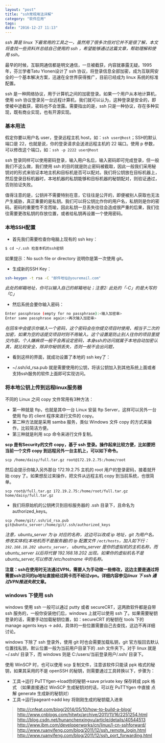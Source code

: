 ```yaml
---
layout: "post"
title: "ssh常规用法详解"
category: "软件应用"
tags: 
date: "2016-12-27 11:13"
---
```


*ssh 算是 linux 下最常用的工具之一，虽然用了很多次但对它并不是很了解，本文将查找一些资料并总结自己使用的 ssh ，希望能够通过这篇文章，帮助理解和使用 ssh。*

最早的时候，互联网通信都是明文通信，一旦被截获，内容就暴露无疑。1995 年，芬兰学者Tatu Ylonen设计了 ssh 协议，将登录信息全部加密，成为互联网安全的一个基本解决方案，迅速在全世界获得推广，目前已经成为 linux 系统的标准配置。

ssh 是一种网络协议，用于计算机之间的加密登录。如果一个用户从本地计算机，使用 ssh 协议登录另一台远程计算机，我们就可以认为，这种登录是安全的，即使被中途截获，密码也不会泄露。需要指出的是，ssh 只是一种协议，存在多种实现，既有商业实现，也有开源实现。


<!-- more -->

### 基本用法

假定你要以用户名 user，登录远程主机 host，如：`ssh user@host`；SSH的默认端口是 22，也就是说，你的登录请求会送进远程主机的 22 端口。使用 p 参数，可以修改这个端口，如：`ssh -p 2222 user@host`

ssh 登录同样可以使用密码登录，输入用户名后，输入密码即可完成登录，但一般我们不这么做，我们使用 ssh 的目的就是防止密码被截取，因此一般我们采用秘钥对的形式来验证本地主机和目标机是否可以配对。我们将公钥放在目标机器上，然后登录目标机器时，本地机器的私钥能够和目标机器的秘钥配对，则验证通过，否则验证失败。

值得注意的是，公钥并不需要特别在意，它往往是公开的，即便被别人获取也无法产生威胁，真正重要的是私钥。我们可以将公钥比作你的用户名，私钥则是你的密码。密码的重要性不言而喻，因此私钥一旦丢失往往会造成很严重的后果，我们往往需要更改私钥的存放位置，或者给私钥再设置一个使用密码。

### 本地SSH配置

- 首先我们需要检查你电脑上现有的 ssh key：

```sh
$ cd ~/.ssh 检查本机的ssh密钥
```

如果提示：No such file or directory 说明你是第一次使用 git。

- 生成新的SSH Key：

```sh
ssh-keygen -t rsa -C "邮件地址@youremail.com"
```
*此处的邮箱地址，你可以输入自己的邮箱地址；注意2: 此处的「-C」的是大写的「C」*

- 然后系统会要你输入密码：

```sh
Enter passphrase (empty for no passphrase):<输入加密串>
Enter same passphrase again:<再次输入加密串>
```
*在回车中会提示你输入一个密码，这个密码会在你提交项目时使用，相当于二次的加密，如果为空的话提交项目时则不用输入。这个设置是防止别人往你的项目里提交内容。个人嫌麻烦一般不会再设定密码，本身ssh的访问就属于本地自动加密认真，就比较安全，除非你秘钥丢失，否则一般不会出问题，*

- 看到这样的界面，就成功设置了本地的 ssh key了：

- ~/.ssh/id_rsa.pub 就是需要使用的公钥，将该公钥加入到其他系统上面或者支持ssh服务的软件上面即可实现访问。

### 将本地公钥上传到远程linux服务器

不同的 Linux 之间 copy 文件常用有3种方法：
- 第一种就是 ftp，也就是其中一台 Linux 安装 ftp Server，这样可以另外一台使用 ftp 的 client 程序来进行文件的 copy。
- 第二种方法就是采用 samba 服务，类似 Windows 文件 copy 的方式来操作，比较简洁方便。
- 第三种就是利用 scp 命令来进行文件复制。

**scp 是有Security的文件 copy，基于 ssh 登录。操作起来比较方便，比如要把当前一个文件 copy 到远程另外一台主机上，可以如下命令。**

```
scp /home/daisy/full.tar.gz root@172.19.2.75:/home/root
```

然后会提示你输入另外那台 172.19.2.75 主机的 root 用户的登录密码，接着就开始 copy 了。如果想反过来操作，把文件从远程主机 copy 到当前系统，也很简单。

```
scp root@/full.tar.gz 172.19.2.75:/home/root/full.tar.gz home/daisy/full.tar.gz
```

- 我们将原始机的公钥拷贝到目标服务器的 .ssh 目录下，且命名为 authorized_keys。

```
scp /home/git/.ssh/id_rsa.pub git@ubuntu_server:/home/git/.ssh/authorized_keys
```

*注意，ubuntu_server 为 ip 对应的名称，这边可以改成 ip 地址，git 为用户名。修改实体机(本地机而不是服务器)的 ip 配置文件 `/ect/hosts`，加入如下行：`192.168.18.202 ubuntu_server`， ubuntu_server 是你的虚拟机的主机名称，而 ubuntu_server 以后将代替 192.168.18.202 出现。如果你的虚拟机名不是 ubuntu_server,可以修改 /etc/hostname 中的名称。*

**注意：ssh在使用时无法通过VPN，需要人为手动做一些修改，这边主要是通过将需要ssh访问的ip地址直接经过网卡而不经过vpn。详细内容参见*linux 下 ssh 通过VPN推送失败*文章。**

### windows 下使用 ssh

windows 使用 ssh 一般可以通过 putty 或者 secureCRT，这两款软件都是自带 ssh 服务的，一般你安装他们后，windows 上就可以使用 ssh 了。如果需要秘钥登录的话，需要手动加载秘钥位置，如：secureCRT 的秘钥在 tools 下的 manage agents keys -> add，具体的一些位置需要自己去查找，这边不再详细讨论。

windows 下除了 ssh 登录外，使用 git 时也会需要加载私钥，git 官方版回去默认位置找私钥，默认位置一般为当前用户目录下的 .ssh 文件夹下。对于 linux 就是 ~/.ssh/ 目录下，而 windows 则是 C:/users/当前登录用户/.ssh/ 目录下。

使用 WinSCP 时，也可以使用 scp 复制文件，注意该软件只能读 ppk 格式的秘钥，如果其采用的不是 openSSH 的秘钥，则需要通过工具转换以下，步骤为：
- 工具->运行 PuTTYgen->load你的秘钥->save private key 保存转成 ppk 格式 （如果直接通过 WinSCP 生成秘钥对的话，可以在 PuTTYgen 中直接 点解 generate 生成新的秘钥对）
- 工具->运行pageant->add key 将刚刚生成的秘钥载入进来


> http://cnfeat.com/blog/2014/05/10/how-to-build-a-blog/
> http://www.cnblogs.com/hitwtx/archive/2011/11/16/2251254.html
> http://blog.csdn.net/hunanchenxingyu/article/details/40544513
> http://www.ibm.com/developerworks/cn/linux/l-cn-sshforward/
> http://www.ruanyifeng.com/blog/2011/12/ssh_remote_login.html
> http://www.ruanyifeng.com/blog/2011/12/ssh_port_forwarding.html
